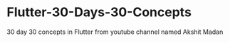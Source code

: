 # Flutter-30-Days-30-Concepts
30 day 30 concepts in Flutter from youtube channel named Akshit Madan
